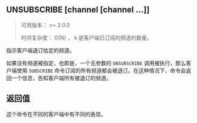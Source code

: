 ## UNSUBSCRIBE [channel [channel …]]

> 可用版本： >= 2.0.0
>
> 时间复杂度： O(N) ， `N` 是客户端已订阅的频道的数量。

指示客户端退订给定的频道。

如果没有频道被指定，也即是，一个无参数的 `UNSUBSCRIBE` 调用被执行，那么客户端使用 `SUBSCRIBE` 命令订阅的所有频道都会被退订。在这种情况下，命令会返回一个信息，告知客户端所有被退订的频道。

## 返回值

这个命令在不同的客户端中有不同的表现。